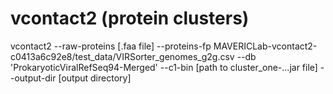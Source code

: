 # vcontact2 (protein clusters)
vcontact2 --raw-proteins [.faa file] --proteins-fp MAVERICLab-vcontact2-c0413a6c92e8/test_data/VIRSorter_genomes_g2g.csv --db 'ProkaryoticViralRefSeq94-Merged' --c1-bin [path to cluster_one-...jar file] --output-dir [output directory]


